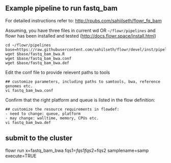 ## Example pipeline to run fastq_bam

For detailed instructions refer to: http://rpubs.com/sahiilseth/flowr_fq_bam


Assuming, you have three files in current wd OR `~/flowr/pipelines` and 
flowr has been installed and tested (http://docs.flowr.space/install.html)

```
cd ~/flowr/pipelines
base=https://raw.githubusercontent.com/sahilseth/flowr/devel/inst/pipelines
wget $base/fastq_bam_bwa.R
wget $base/fastq_bam_bwa.conf
wget $base/fastq_bam_bwa.def
```

Edit the conf file to provide relevent paths to tools

```
## customize parameters, including paths to samtools, bwa, reference genomes etc.
vi fastq_bam_bwa.conf
```

Confirm that the right platform and queue is listed in the flow definition:

```
## customize the resource requirements in flowdef:
- need to change: queue, platform
- may change: walltime, memory, CPUs etc.
vi fastq_bam_bwa.def
```

## submit to the cluster
flowr run x=fastq_bam_bwa fqs1=$fqs1 fqs2=$fqs2 samplename=samp execute=TRUE
